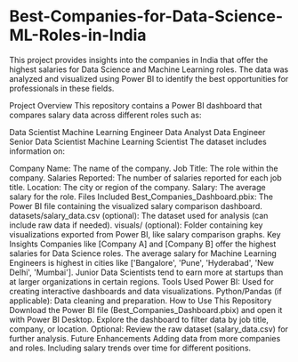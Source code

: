 # Best-Companies-for-Data-Science-ML-Roles-in-India
This project provides insights into the companies in India that offer the highest salaries for Data Science and Machine Learning roles. The data was analyzed and visualized using Power BI to identify the best opportunities for professionals in these fields.

Project Overview
This repository contains a Power BI dashboard that compares salary data across different roles such as:

Data Scientist
Machine Learning Engineer
Data Analyst
Data Engineer
Senior Data Scientist
Machine Learning Scientist
The dataset includes information on:

Company Name: The name of the company.
Job Title: The role within the company.
Salaries Reported: The number of salaries reported for each job title.
Location: The city or region of the company.
Salary: The average salary for the role.
Files Included
Best_Companies_Dashboard.pbix: The Power BI file containing the visualized salary comparison dashboard.
datasets/salary_data.csv (optional): The dataset used for analysis (can include raw data if needed).
visuals/ (optional): Folder containing key visualizations exported from Power BI, like salary comparison graphs.
Key Insights
Companies like [Company A] and [Company B] offer the highest salaries for Data Science roles.
The average salary for Machine Learning Engineers is highest in cities like ['Bangalore', 'Pune', 'Hyderabad', 'New Delhi', 'Mumbai'].
Junior Data Scientists tend to earn more at startups than at larger organizations in certain regions.
Tools Used
Power BI: Used for creating interactive dashboards and data visualizations.
Python/Pandas (if applicable): Data cleaning and preparation.
How to Use This Repository
Download the Power BI file (Best_Companies_Dashboard.pbix) and open it with Power BI Desktop.
Explore the dashboard to filter data by job title, company, or location.
Optional: Review the raw dataset (salary_data.csv) for further analysis.
Future Enhancements
Adding data from more companies and roles.
Including salary trends over time for different positions.
